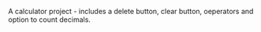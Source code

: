 A calculator project - includes a delete button, clear button, oeperators and option to count decimals.